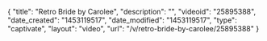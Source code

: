 {
    "title": "Retro Bride by Carolee",
    "description": "",
    "videoid": "25895388",
    "date_created": "1453119517",
    "date_modified": "1453119517",
    "type": "captivate",
    "layout": "video",
    "url": "\/v\/retro-bride-by-carolee\/25895388"
}